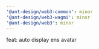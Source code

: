 ```yaml
---
'@ant-design/web3-common': minor
'@ant-design/web3-wagmi': minor
'@ant-design/web3': minor
---
```


feat: auto display ens avatar
